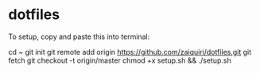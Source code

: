 # dotfiles

To setup, copy and paste this into terminal:

cd ~
git init
git remote add origin https://github.com/zaiquiri/dotfiles.git
git fetch
git checkout -t origin/master
chmod +x setup.sh && ./setup.sh
